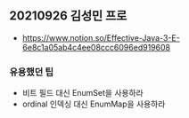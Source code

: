 ## 20210926 김성민 프로

- https://www.notion.so/Effective-Java-3-E-6e8c1a05ab4c4ee08ccc6096ed919608
### 유용했던 팁
- 비트 필드 대신 EnumSet을 사용하라
- ordinal 인덱싱 대신 EnumMap을 사용하라
